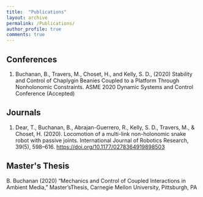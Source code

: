 ```yaml
---
title:  "Publications"
layout: archive
permalink: /Publications/
author_profile: true
comments: true
---
```


## Conferences
1. Buchanan, B., Travers, M., Choset, H., and Kelly, S. D., (2020) Stability and Control of Chaplygin Beanies Coupled to a Platform Through Nonholonomic Constraints. ASME 2020 Dynamic Systems and Control Conference (Accepted)

## Journals
1. Dear, T., Buchanan, B., Abrajan-Guerrero, R., Kelly, S. D., Travers, M., & Choset, H. (2020). Locomotion of a multi-link non-holonomic snake robot with passive joints. International Journal of Robotics Research, 39(5), 598–616. https://doi.org/10.1177/0278364919898503

## Master's Thesis
B.  Buchanan  (2020)  “Mechanics  and  Control  of  Coupled  Interactions  in  Ambient  Media,”  Master’sThesis, Carnegie Mellon University, Pittsburgh, PA
